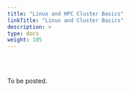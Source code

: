 ```yaml
---
title: "Linux and HPC Cluster Basics"
linkTitle: "Linux and Cluster Basics"
description: >
type: docs
weight: 105
---
```


<br></br>

To be posted.
